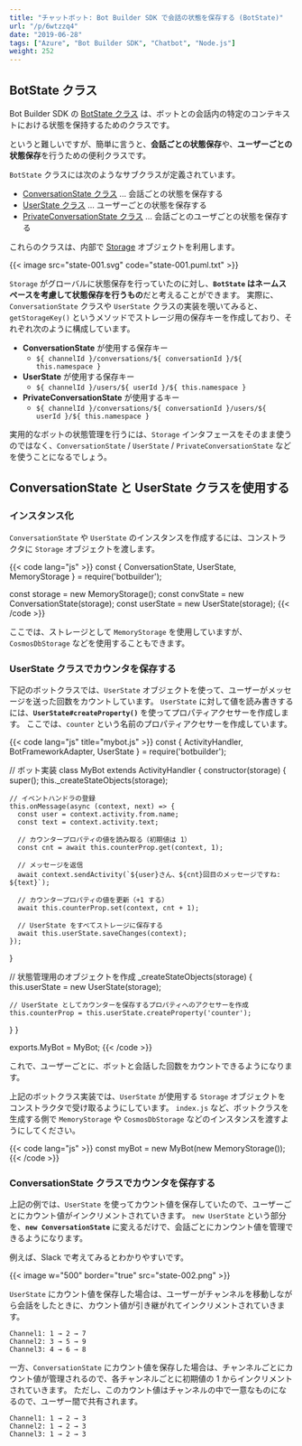 ```yaml
---
title: "チャットボット: Bot Builder SDK で会話の状態を保存する (BotState)"
url: "/p/6wtzzq4"
date: "2019-06-28"
tags: ["Azure", "Bot Builder SDK", "Chatbot", "Node.js"]
weight: 252
---
```


BotState クラス
----

Bot Builder SDK の [BotState クラス](https://github.com/microsoft/botbuilder-js/blob/master/libraries/botbuilder-core/src/botState.ts) は、ボットとの会話内の特定のコンテキストにおける状態を保持するためのクラスです。

というと難しいですが、簡単に言うと、**会話ごとの状態保存**や、**ユーザーごとの状態保存**を行うための便利クラスです。

`BotState` クラスには次のようなサブクラスが定義されています。

- [ConversationState クラス](https://github.com/microsoft/botbuilder-js/blob/master/libraries/botbuilder-core/src/conversationState.ts) ... 会話ごとの状態を保存する
- [UserState クラス](https://github.com/microsoft/botbuilder-js/blob/master/libraries/botbuilder-core/src/userState.ts) ... ユーザーごとの状態を保存する
- [PrivateConversationState クラス](https://github.com/microsoft/botbuilder-js/blob/master/libraries/botbuilder-core/src/privateConversationState.ts) ... 会話ごとのユーザごとの状態を保存する

これらのクラスは、内部で [Storage](/p/3fnyk44) オブジェクトを利用します。

{{< image src="state-001.svg" code="state-001.puml.txt" >}}

`Storage` がグローバルに状態保存を行っていたのに対し、**`BotState` はネームスペースを考慮して状態保存を行うもの**だと考えることができます。
実際に、`ConversationState` クラスや `UserState` クラスの実装を覗いてみると、`getStorageKey()` というメソッドでストレージ用の保存キーを作成しており、それぞれ次のように構成しています。

- <b>ConversationState</b> が使用する保存キー
    - `${ channelId }/conversations/${ conversationId }/${ this.namespace }`
- <b>UserState</b> が使用する保存キー
    - `${ channelId }/users/${ userId }/${ this.namespace }`
- <b>PrivateConversationState</b> が使用するキー
    - `${ channelId }/conversations/${ conversationId }/users/${ userId }/${ this.namespace }`

実用的なボットの状態管理を行うには、`Storage` インタフェースをそのまま使うのではなく、`ConversationState` / `UserState` / `PrivateConversationState` などを使うことになるでしょう。


ConversationState と UserState クラスを使用する
----

### インスタンス化

`ConversationState` や `UserState` のインスタンスを作成するには、コンストラクタに `Storage` オブジェクトを渡します。

{{< code lang="js" >}}
const { ConversationState, UserState, MemoryStorage } = require('botbuilder');

const storage = new MemoryStorage();
const convState = new ConversationState(storage);
const userState = new UserState(storage);
{{< /code >}}

ここでは、ストレージとして `MemoryStorage` を使用していますが、`CosmosDbStorage` などを使用することもできます。


### UserState クラスでカウンタを保存する

下記のボットクラスでは、`UserState` オブジェクトを使って、ユーザーがメッセージを送った回数をカウントしています。
`UserState` に対して値を読み書きするには、**`UserState#createProperty()`** を使ってプロパティアクセサーを作成します。
ここでは、`counter` という名前のプロパティアクセサーを作成しています。

{{< code lang="js" title="mybot.js" >}}
const { ActivityHandler, BotFrameworkAdapter, UserState } = require('botbuilder');

// ボット実装
class MyBot extends ActivityHandler {
  constructor(storage) {
    super();
    this._createStateObjects(storage);

    // イベントハンドラの登録
    this.onMessage(async (context, next) => {
      const user = context.activity.from.name;
      const text = context.activity.text;

      // カウンタープロパティの値を読み取る（初期値は 1）
      const cnt = await this.counterProp.get(context, 1);

      // メッセージを返信
      await context.sendActivity(`${user}さん、${cnt}回目のメッセージですね: ${text}`);

      // カウンタープロパティの値を更新（+1 する）
      await this.counterProp.set(context, cnt + 1);

      // UserState をすべてストレージに保存する
      await this.userState.saveChanges(context);
    });
  }

  // 状態管理用のオブジェクトを作成
  _createStateObjects(storage) {
    this.userState = new UserState(storage);

    // UserState としてカウンターを保存するプロパティへのアクセサーを作成
    this.counterProp = this.userState.createProperty('counter');
  }
}

exports.MyBot = MyBot;
{{< /code >}}

これで、ユーザーごとに、ボットと会話した回数をカウントできるようになります。

上記のボットクラス実装では、`UserState` が使用する `Storage` オブジェクトをコンストラクタで受け取るようにしています。
`index.js` など、ボットクラスを生成する側で `MemoryStorage` や `CosmosDbStorage` などのインスタンスを渡すようにしてください。

{{< code lang="js" >}}
const myBot = new MyBot(new MemoryStorage());
{{< /code >}}


### ConversationState クラスでカウンタを保存する

上記の例では、`UserState` を使ってカウント値を保存していたので、ユーザーごとにカウント値がインクリメントされていきます。
`new UserState` という部分を、**`new ConversationState`** に変えるだけで、会話ごとにカンウント値を管理できるようになります。

例えば、Slack で考えてみるとわかりやすいです。

{{< image w="500" border="true" src="state-002.png" >}}

`UserState` にカウント値を保存した場合は、ユーザーがチャンネルを移動しながら会話をしたときに、カウント値が引き継がれてインクリメントされていきます。

```
Channel1: 1 → 2 → 7
Channel2: 3 → 5 → 9
Channel3: 4 → 6 → 8
```

一方、`ConversationState` にカウント値を保存した場合は、チャンネルごとにカウント値が管理されるので、各チャンネルごとに初期値の 1 からインクリメントされていきます。
ただし、このカウント値はチャンネルの中で一意なものになるので、ユーザー間で共有されます。

```
Channel1: 1 → 2 → 3
Channel2: 1 → 2 → 3
Channel3: 1 → 2 → 3
```

